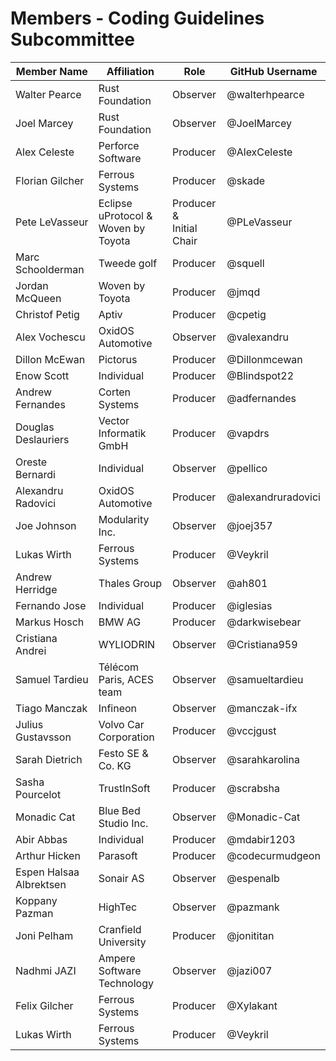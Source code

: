 # Members - Coding Guidelines Subcommittee

| Member Name             | Affiliation                            | Role                        | GitHub Username    |
|-------------------------|----------------------------------------|-----------------------------|--------------------|
| Walter Pearce           | Rust Foundation                        | Observer                    | @walterhpearce     |
| Joel Marcey             | Rust Foundation                        | Observer                    | @JoelMarcey        |
| Alex Celeste            | Perforce Software                      | Producer                    | @AlexCeleste       |
| Florian Gilcher         | Ferrous Systems                        | Producer                    | @skade             |
| Pete LeVasseur          | Eclipse uProtocol &<br>Woven by Toyota | Producer &<br>Initial Chair | @PLeVasseur        |
| Marc Schoolderman       | Tweede golf                            | Producer                    | @squell            |
| Jordan McQueen          | Woven by Toyota                        | Producer                    | @jmqd              |
| Christof Petig          | Aptiv                                  | Producer                    | @cpetig            |
| Alex Vochescu           | OxidOS Automotive                      | Observer                    | @valexandru        |
| Dillon McEwan           | Pictorus                               | Producer                    | @Dillonmcewan      |
| Enow Scott              | Individual                             | Producer                    | @Blindspot22       |
| Andrew Fernandes        | Corten Systems                         | Producer                    | @adfernandes       |
| Douglas Deslauriers     | Vector Informatik GmbH                 | Producer                    | @vapdrs            |
| Oreste Bernardi         | Individual                             | Observer                    | @pellico           |
| Alexandru Radovici      | OxidOS Automotive                      | Producer                    | @alexandruradovici |
| Joe Johnson             | Modularity Inc.                        | Observer                    | @joej357           |
| Lukas Wirth             | Ferrous Systems                        | Producer                    | @Veykril           |
| Andrew Herridge         | Thales Group                           | Observer                    | @ah801             |
| Fernando Jose           | Individual                             | Producer                    | @iglesias          |
| Markus Hosch            | BMW AG                                 | Producer                    | @darkwisebear      |
| Cristiana Andrei        | WYLIODRIN                              | Observer                    | @Cristiana959      |
| Samuel Tardieu          | Télécom Paris, ACES team               | Observer                    | @samueltardieu     |
| Tiago Manczak           | Infineon                               | Observer                    | @manczak-ifx       |
| Julius Gustavsson       | Volvo Car Corporation                  | Producer                    | @vccjgust          |
| Sarah Dietrich          | Festo SE & Co. KG                      | Observer                    | @sarahkarolina     |
| Sasha Pourcelot         | TrustInSoft                            | Producer                    | @scrabsha          |
| Monadic Cat             | Blue Bed Studio Inc.                   | Observer                    | @Monadic-Cat       |
| Abir Abbas              | Individual                             | Producer                    | @mdabir1203        |
| Arthur Hicken           | Parasoft                               | Producer                    | @codecurmudgeon    |
| Espen Halsaa Albrektsen | Sonair AS                              | Observer                    | @espenalb          |
| Koppany Pazman          | HighTec                                | Observer                    | @pazmank           |
| Joni Pelham             | Cranfield University                   | Producer                    | @jonititan         |
| Nadhmi JAZI             | Ampere Software Technology             | Observer                    | @jazi007           |
| Felix Gilcher           | Ferrous Systems                        | Producer                    | @Xylakant          |
| Lukas Wirth             | Ferrous Systems                        | Producer                    | @Veykril           |


